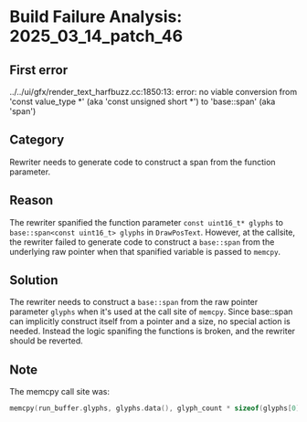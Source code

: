 # Build Failure Analysis: 2025_03_14_patch_46

## First error

../../ui/gfx/render_text_harfbuzz.cc:1850:13: error: no viable conversion from 'const value_type *' (aka 'const unsigned short *') to 'base::span<const uint16_t>' (aka 'span<const unsigned short>')

## Category
Rewriter needs to generate code to construct a span from the function parameter.

## Reason
The rewriter spanified the function parameter `const uint16_t* glyphs` to `base::span<const uint16_t> glyphs` in `DrawPosText`. However, at the callsite, the rewriter failed to generate code to construct a `base::span` from the underlying raw pointer when that spanified variable is passed to `memcpy`.

## Solution
The rewriter needs to construct a `base::span` from the raw pointer parameter `glyphs` when it's used at the call site of `memcpy`. Since base::span can implicitly construct itself from a pointer and a size, no special action is needed. Instead the logic spanifing the functions is broken, and the rewriter should be reverted.

## Note
The memcpy call site was:

```c++
memcpy(run_buffer.glyphs, glyphs.data(), glyph_count * sizeof(glyphs[0]));